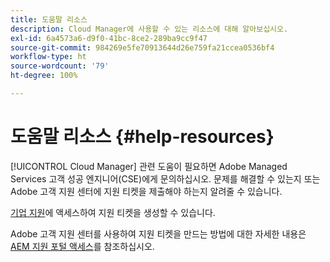 ```yaml
---
title: 도움말 리소스
description: Cloud Manager에 사용할 수 있는 리소스에 대해 알아보십시오.
exl-id: 6a4573a6-d9f0-41bc-8ce2-289ba9cc9f47
source-git-commit: 984269e5fe70913644d26e759fa21ccea0536bf4
workflow-type: ht
source-wordcount: '79'
ht-degree: 100%

---
```



# 도움말 리소스 {#help-resources}

[!UICONTROL Cloud Manager] 관련 도움이 필요하면 Adobe Managed Services 고객 성공 엔지니어(CSE)에게 문의하십시오. 문제를 해결할 수 있는지 또는 Adobe 고객 지원 센터에 지원 티켓을 제출해야 하는지 알려줄 수 있습니다.

[기업 지원](https://experienceleague.adobe.com/?support-tab=home#support)에 액세스하여 지원 티켓을 생성할 수 있습니다.

Adobe 고객 지원 센터를 사용하여 지원 티켓을 만드는 방법에 대한 자세한 내용은 [AEM 지원 포털 액세스](https://helpx.adobe.com/kr/enterprise/using/support-and-expert-services.html)를 참조하십시오.
